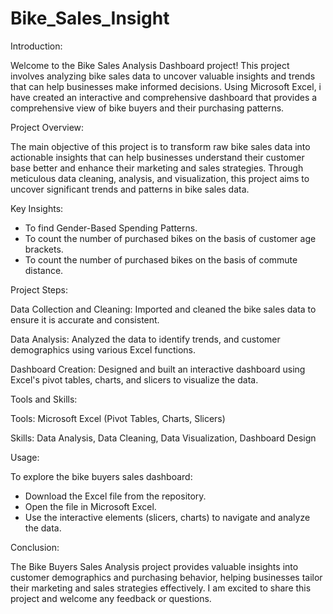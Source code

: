 # Bike_Sales_Insight

Introduction:

Welcome to the Bike Sales Analysis Dashboard project! This project involves analyzing bike sales data to uncover valuable insights and trends that can help businesses make informed decisions. Using Microsoft Excel, i have created an interactive and comprehensive dashboard that provides a comprehensive view of bike buyers and their purchasing patterns.

Project Overview:

The main objective of this project is to transform raw bike sales data into actionable insights that can help businesses understand their customer base better and enhance their marketing and sales strategies. Through meticulous data cleaning, analysis, and visualization, this project aims to uncover significant trends and patterns in bike sales data.

Key Insights:

- To find Gender-Based Spending Patterns.
- To count the number of purchased bikes on the basis of customer age brackets.
- To count the number of purchased bikes on the basis of commute distance.

Project Steps:

Data Collection and Cleaning: Imported and cleaned the bike sales data to ensure it is accurate and consistent.

Data Analysis: Analyzed the data to identify trends, and customer demographics using various Excel functions.

Dashboard Creation: Designed and built an interactive dashboard using Excel's pivot tables, charts, and slicers to visualize the data.

Tools and Skills:

Tools: Microsoft Excel (Pivot Tables, Charts, Slicers)

Skills: Data Analysis, Data Cleaning, Data Visualization, Dashboard Design

Usage: 

To explore the bike buyers sales dashboard:
- Download the Excel file from the repository.
- Open the file in Microsoft Excel.
- Use the interactive elements (slicers, charts) to navigate and analyze the data.

Conclusion:

The Bike Buyers Sales Analysis project provides valuable insights into customer demographics and purchasing behavior, helping businesses tailor their marketing and sales strategies effectively. I am excited to share this project and welcome any feedback or questions.


